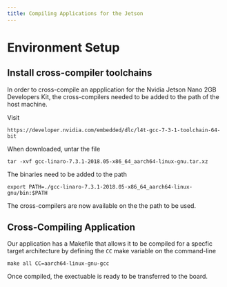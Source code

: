```yaml
---
title: Compiling Applications for the Jetson
---
```


# Environment Setup 

## Install cross-compiler toolchains

In order to cross-compile an appplication for the Nvidia Jetson Nano 2GB Developers Kit, the cross-compilers needed to be added to the path of the host machine.

Visit 
```
https://developer.nvidia.com/embedded/dlc/l4t-gcc-7-3-1-toolchain-64-bit
```

When downloaded, untar the file 

```
tar -xvf gcc-linaro-7.3.1-2018.05-x86_64_aarch64-linux-gnu.tar.xz
```

The binaries need to be added to the path

```
export PATH=./gcc-linaro-7.3.1-2018.05-x86_64_aarch64-linux-gnu/bin:$PATH
```

The cross-compilers are now available on the the path to be used.

## Cross-Compiling Application

Our application has a Makefile that allows it to be compiled for a specfic target architecture by defining the `CC` make variable on the command-line

`make all CC=aarch64-linux-gnu-gcc`

Once compiled, the exectuable is ready to be transferred to the board.